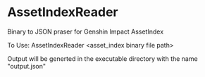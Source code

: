 # AssetIndexReader
Binary to JSON praser for Genshin Impact AssetIndex 

To Use:
  AssetIndexReader <asset_index binary file path>

Output will be generted in the executable directory with the name "output.json"
